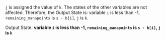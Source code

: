 `j` is assigned the value of `k`. The states of the other variables are not affected. Therefore, the Output State is: variable `i` is less than -1, `remaining_manapoints` is `s - b[i]`, `j` is `k`.

Output State: **variable `i` is less than -1, `remaining_manapoints` is `s - b[i]`, `j` is `k`**